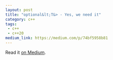 ```yaml
---
layout: post
title: "optional&lt;T&> - Yes, we need it"
category: c++
tags:
 - c++
 - c++20
medium_link: https://medium.com/p/74bf5958b81
---
```


Read it [on Medium](https://medium.com/p/74bf5958b81?source=brevzin.github.io).
